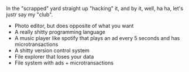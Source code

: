 In the "scrapped" yard straight up "hacking" it, and by it, well, ha ha, let's justr say my "club".

- Photo editor, but does opposite of what you want
- A really shitty programming language
- A music player like spotify that plays an ad every 5 seconds and has microtransactions
- A shitty version control system
- File explorer that loses your data
- File system with ads + microtransactions
